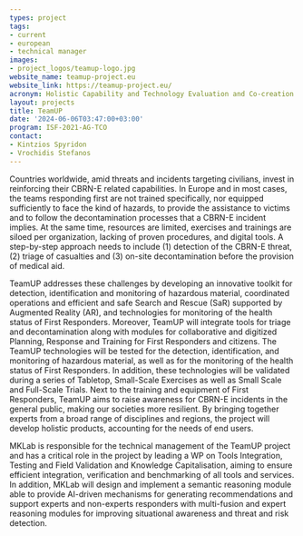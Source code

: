 ```yaml
---
types: project
tags:
- current
- european
- technical manager
images: 
- project_logos/teamup-logo.jpg
website_name: teamup-project.eu
website_link: https://teamup-project.eu/
acronym: Holistic Capability and Technology Evaluation and Co-creation Framework for Upskilled First Responders and Enhanced CBRN-E Response
layout: projects
title: TeamUP
date: '2024-06-06T03:47:00+03:00'
program: ISF-2021-AG-TCO
contact:
- Kintzios Spyridon
- Vrochidis Stefanos
---
```

<p>
Countries worldwide, amid threats and incidents targeting civilians, invest in reinforcing their CBRN-E related capabilities. In Europe and in most cases, the teams responding first are not trained specifically, nor equipped sufficiently to face the kind of hazards, to provide the assistance to victims and to follow the decontamination processes that a CBRN-E incident implies. At the same time, resources are limited, exercises and trainings are siloed per organization, lacking of proven procedures, and digital tools. A step-by-step approach needs to include (1) detection of the CBRN-E threat, (2) triage of casualties and (3) on-site decontamination before the provision of medical aid.
</p>
<p>
TeamUP addresses these challenges by developing an innovative toolkit for detection, identification and monitoring of hazardous material, coordinated operations and efficient and safe Search and Rescue (SaR) supported by Augmented Reality (AR), and technologies for monitoring of the health status of First Responders. Moreover, TeamUP will integrate tools for triage and decontamination along with modules for collaborative and digitized Planning, Response and Training for First Responders and citizens. The TeamUP technologies will be tested for the detection, identification, and monitoring of hazardous material, as well as for the monitoring of the health status of First Responders. In addition, these technologies will be validated during a series of Tabletop, Small-Scale Exercises as well as Small Scale and Full-Scale Trials. Next to the training and equipment of First Responders, TeamUP aims to raise awareness for CBRN-E incidents in the general public, making our societies more resilient. By bringing together experts from a broad range of disciplines and regions, the project will develop holistic products, accounting for the needs of end users.
</p>
<p>
MKLab is responsible for the technical management of the TeamUP project and has a critical role in the project by leading a WP on Tools Integration, Testing and Field Validation and Knowledge Capitalisation, aiming to ensure efficient integration, verification and benchmarking of all tools and services. In addition, MKLab will design and implement a semantic reasoning module able to provide AI-driven mechanisms for generating recommendations and support experts and non-experts responders with multi-fusion and expert reasoning modules for improving situational awareness and threat and risk detection.
</p>